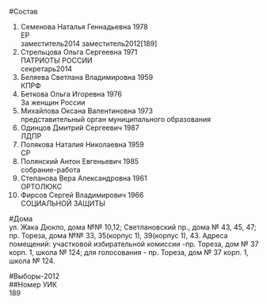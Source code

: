 #Состав  
1. Семенова Наталья Геннадьевна 1978  
    ЕР  
    заместитель2014 заместитель2012[189]  
2. Стрельцова Ольга Сергеевна 1971  
    ПАТРИОТЫ РОССИИ  
    секретарь2014  
3. Беляева Светлана Владимировна 1959  
    КПРФ  
4. Беткова Ольга Игоревна 1976  
    За женщин России  
5. Михайлова Оксана Валентиновна 1973  
    представительный орган муниципального образования  
6. Одинцов Дмитрий Сергеевич 1987  
    ЛДПР  
7. Полякова Наталия Николаевна 1959  
    СР  
8. Полянский Антон Евгеньевич 1985  
    собрание-работа  
9. Степанова Вера Александровна 1961  
    ОРТОЛЮКС  
10. Фирсов Сергей Владимирович 1966  
    СОЦИАЛЬНОЙ ЗАЩИТЫ  
  
#Дома  
ул. Жака Дюкло, дома №№ 10,12; Светлановский пр., дома № 43, 45, 47; пр. Тореза, дома №№ 33, 35(корпус 1), 39(корпус 1), 43. Адреса помещений: участковой избирательной комиссии -пр. Тореза, дом № 37 корп. 1, школа № 124; для голосования - пр. Тореза, дом № 37 корп. 1, школа № 124.  
  
#Выборы-2012  
##Номер УИК  
189  
